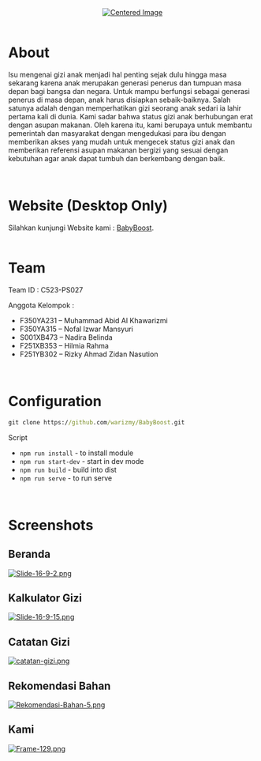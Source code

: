 <div align="center">
  <a href="https://postimg.cc/KRYGxLQy" target="_blank">
    <img src="https://i.postimg.cc/02YbG0wr/Frame-30.png" alt="Centered Image">
  </a>
</div>
<br>

# About
<p>Isu mengenai gizi anak menjadi hal penting sejak dulu hingga masa sekarang karena anak merupakan generasi penerus dan tumpuan masa depan bagi bangsa dan negara. Untuk mampu berfungsi sebagai generasi penerus di 
masa depan, anak harus disiapkan sebaik-baiknya. Salah satunya adalah dengan memperhatikan gizi seorang anak sedari ia lahir pertama kali di dunia.
Kami sadar bahwa status gizi anak berhubungan erat dengan asupan makanan. Oleh karena itu, kami berupaya untuk membantu pemerintah dan masyarakat dengan mengedukasi para ibu dengan memberikan akses yang mudah untuk mengecek status gizi anak dan memberikan referensi asupan makanan bergizi yang sesuai dengan kebutuhan agar anak dapat tumbuh dan berkembang dengan baik.
</p>
<br>

# Website (Desktop Only)

Silahkan kunjungi Website kami : [BabyBoost](https://babyboost.netlify.app "BabyBoost").
<br>
<br>

# Team

Team ID : C523-PS027

Anggota Kelompok :

- F350YA231 – Muhammad Abid Al Khawarizmi
- F350YA315 – Nofal Izwar Mansyuri
- S001XB473 – Nadira Belinda
- F251XB353 – Hilmia Rahma
- F251YB302 – Rizky Ahmad Zidan Nasution
<br>

# Configuration
```cmd
git clone https://github.com/warizmy/BabyBoost.git
```

Script
- `npm run install` - to install module
- `npm run start-dev` - start in dev mode
- `npm run build` - build into dist
- `npm run serve` - to run serve
<br>

# Screenshots

## Beranda

[![Slide-16-9-2.png](https://i.postimg.cc/MpMMMfSp/Slide-16-9-2.png)](https://postimg.cc/xXQTBC8w)

## Kalkulator Gizi

[![Slide-16-9-15.png](https://i.postimg.cc/NMjF7KHV/Slide-16-9-15.png)](https://postimg.cc/XZtnn7xc)

## Catatan Gizi

[![catatan-gizi.png](https://i.postimg.cc/xjyYTfNN/catatan-gizi.png)](https://postimg.cc/3WRztHB3)

## Rekomendasi Bahan

[![Rekomendasi-Bahan-5.png](https://i.postimg.cc/LsfwCDzg/Rekomendasi-Bahan-5.png)](https://postimg.cc/R3Sgqcpv)

## Kami

[![Frame-129.png](https://i.postimg.cc/2yfZdkCB/Frame-129.png)](https://postimg.cc/nj0rptjH)
